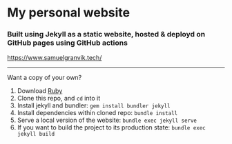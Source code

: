 # My personal website
### Built using Jekyll as a static website, hosted & deployd on GitHub pages using GitHub actions

https://www.samuelgranvik.tech/

---

Want a copy of your own?

1. Download [Ruby](https://www.ruby-lang.org/en/documentation/installation/) 
2. Clone this repo, and `cd` into it
3. Install jekyll and bundler: `gem install bundler jekyll`
4. Install dependencies within cloned repo: `bundle install`
5. Serve a local version of the website: `bundle exec jekyll serve`
6. If you want to build the project to its production state: `bundle exec jekyll build`
